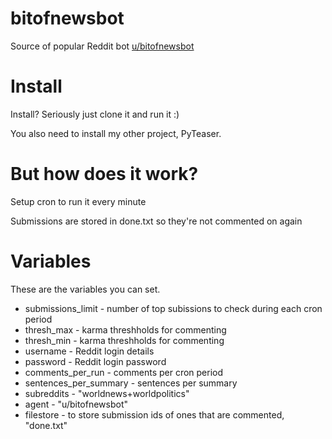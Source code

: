bitofnewsbot
============

Source of popular Reddit bot [u/bitofnewsbot](http://www.reddit.com/u/bitofnewsbot)

Install
=======
Install? Seriously just clone it and run it :)

You also need to install my other project, PyTeaser.

But how does it work?
=====================
Setup cron to run it every minute

Submissions are stored in done.txt so they're not commented on again


Variables
========
These are the variables you can set. 

* submissions_limit - number of top subissions to check during each cron period
* thresh_max - karma threshholds for commenting
* thresh_min - karma threshholds for commenting
* username - Reddit login details
* password - Reddit login password
* comments_per_run - comments per cron period
* sentences_per_summary - sentences per summary
* subreddits - "worldnews+worldpolitics"
* agent - "u/bitofnewsbot"
* filestore - to store submission ids of ones that are commented, "done.txt"